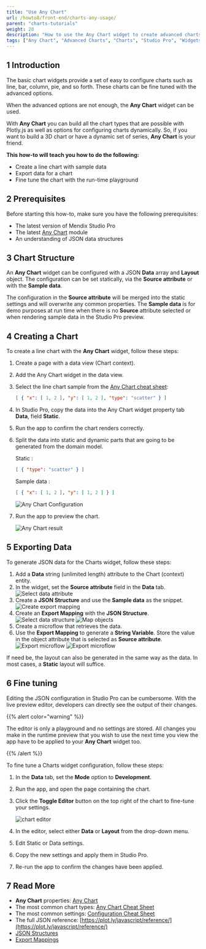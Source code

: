```yaml
---
title: "Use Any Chart"
url: /howto8/front-end/charts-any-usage/
parent: "charts-tutorials"
weight: 20
description: "How to use the Any Chart widget to create advanced charts"
tags: ["Any Chart", "Advanced Charts", "Charts", "Studio Pro", "Widgets"]
---
```


## 1 Introduction

The basic chart widgets provide a set of easy to configure charts such as line, bar, column, pie, and so forth. These charts can be fine tuned with the advanced options.

When the advanced options are not enough, the **Any Chart** widget can be used.

With **Any Chart** you can build all the chart types that are possible with Plotly.js as well as options for configuring charts dynamically. So, if you want to build a 3D chart or have a dynamic set of series, **Any Chart** is your friend.

**This how-to will teach you how to do the following:**

* Create a line chart with sample data
* Export data for a chart
* Fine tune the chart with the run-time playground

## 2 Prerequisites

Before starting this how-to, make sure you have the following prerequisites:

* The latest version of Mendix Studio Pro
* The latest [Any Chart](/appstore/modules/any-chart/) module
* An understanding of JSON data structures

## 3 Chart Structure

An **Any Chart** widget can be configured with a JSON **Data** array and **Layout** object. The configuration can be set statically, via the **Source attribute** or with the **Sample data**.

The configuration in the **Source attribute** will be merged into the static settings and will overwrite any common properties. The **Sample data** is for demo purposes at run time when there is no **Source** attribute selected or when rendering sample data in the Studio Pro preview.

## 4 Creating a Chart

To create a line chart with the **Any Chart** widget, follow these steps:

1. Create a page with a data view (Chart context).
2. Add the Any Chart widget in the data view.
3. Select the line chart sample from the [Any Chart cheat sheet](/refguide8/charts-any-cheat-sheet/#line-chart):

    ```json
    [ { "x": [ 1, 2 ], "y": [ 1, 2 ], "type": "scatter" } ]
    ```

4. In Studio Pro, copy the data into the Any Chart widget property tab **Data**, field **Static**.
5. Run the app to confirm the chart renders correctly.
6. Split the data into static and dynamic parts that are going to be generated from the domain model.

    Static :  

    ```json
    [ { "type": "scatter" } ]
    ```

    Sample data :  

    ```json
    [ { "x": [ 1, 2 ], "y": [ 1, 2 ] } ]
    ```

    ![Any Chart Configuration](/attachments/howto8/front-end/charts-tutorials/charts-any-usage/any-chart-configuration.png)

7. Run the app to preview the chart.

    ![Any Chart result](/attachments/howto8/front-end/charts-tutorials/charts-any-usage/charts-any-sample.png)

## 5 Exporting Data

To generate JSON data for the Charts widget, follow these steps:

1. Add a **Data** string (unlimited length) attribute to the Chart (context) entity.
2. In the widget, set the **Source attribute** field in the **Data** tab.
    ![Select data attribute](/attachments/howto8/front-end/charts-tutorials/charts-any-usage/any-chart-configuration-attribute.png)
3. Create a **JSON Structure** and use the **Sample data** as the snippet.
    ![Create export mapping](/attachments/howto8/front-end/charts-tutorials/charts-any-usage/any-chart-json-structure-line-chart-data.png)
4. Create an **Export Mapping** with the **JSON Structure**.
    ![Select data structure](/attachments/howto8/front-end/charts-tutorials/charts-any-usage/any-chart-line-chart-export-mapping-select.png)
    ![Map objects](/attachments/howto8/front-end/charts-tutorials/charts-any-usage/any-chart-line-chart-export-mapping.png)
5. Create a microflow that retrieves the data.
6. Use the **Export Mapping** to generate a **String Variable**. Store the value in the object attribute that is selected as **Source attribute**.
    ![Export microflow](/attachments/howto8/front-end/charts-tutorials/charts-any-usage/any-chart-export-microflow.png)
    ![Export microflow](/attachments/howto8/front-end/charts-tutorials/charts-any-usage/any-chart-export-microflow-structure.png)

If need be, the layout can also be generated in the same way as the data. In most cases, a **Static** layout will suffice.

## 6 Fine tuning

Editing the JSON configuration in Studio Pro can be cumbersome. With the live preview editor, developers can directly see the output of their changes. 

{{% alert color="warning" %}}

The editor is only a playground and no settings are stored. All changes you make in the runtime preview that you wish to use the next time you view the app have to be applied to your **Any Chart** widget too.

{{% /alert %}}

To fine tune a Charts widget configuration, follow these steps:

1. In the **Data** tab, set the **Mode** option to **Development**.

2. Run the app, and open the page containing the chart.

3. Click the **Toggle Editor** button on the top right of the chart to fine-tune your settings.

    ![chart editor](/attachments/howto8/front-end/charts-tutorials/charts-any-usage/charts-toggle-editor-open.png)

4. In the editor, select either **Data** or **Layout** from the drop-down menu.

5. Edit Static or Data settings.

6. Copy the new settings and apply them in Studio Pro.

7. Re-run the app to confirm the changes have been applied.

## 7 Read More

* **Any Chart** properties: [Any Chart](/refguide8/charts-any-configuration/)
* The most common chart types:  [Any Chart Cheat Sheet](/refguide8/charts-any-cheat-sheet/)
* The most common settings: [Configuration Cheat Sheet](/refguide8/charts-advanced-cheat-sheet/)
* The full JSON reference: [https://plot.ly/javascript/reference/](https://plot.ly/javascript/reference/)
* [JSON Structures](/refguide8/json-structures/)
* [Export Mappings](/refguide8/export-mappings/)  
